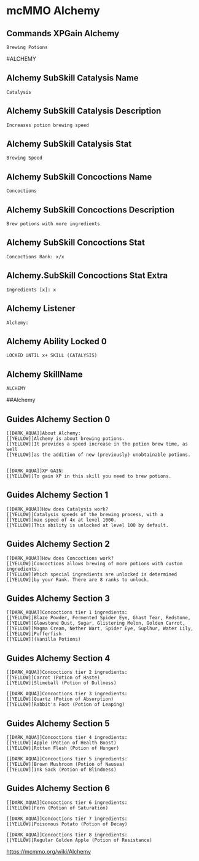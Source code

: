 # mcMMO Alchemy

## Commands XPGain Alchemy

```
Brewing Potions
```



#ALCHEMY
## Alchemy SubSkill Catalysis Name

```
Catalysis
```

## Alchemy SubSkill Catalysis Description

```
Increases potion brewing speed
```

## Alchemy SubSkill Catalysis Stat

```
Brewing Speed
```

## Alchemy SubSkill Concoctions Name

```
Concoctions
```

## Alchemy SubSkill Concoctions Description

```
Brew potions with more ingredients
```

## Alchemy SubSkill Concoctions Stat

```
Concoctions Rank: x/x
```

## Alchemy.SubSkill Concoctions Stat Extra

```
Ingredients [x]: x
```

## Alchemy Listener

```
Alchemy:
```

## Alchemy Ability Locked 0

```
LOCKED UNTIL x+ SKILL (CATALYSIS)
```

## Alchemy SkillName

```
ALCHEMY
```


##Alchemy
## Guides Alchemy Section 0

```
[[DARK_AQUA]]About Alchemy:
[[YELLOW]]Alchemy is about brewing potions.
[[YELLOW]]It provides a speed increase in the potion brew time, as well
[[YELLOW]]as the addition of new (previously) unobtainable potions.


[[DARK_AQUA]]XP GAIN:
[[YELLOW]]To gain XP in this skill you need to brew potions.
```

## Guides Alchemy Section 1

```
[[DARK_AQUA]]How does Catalysis work?
[[YELLOW]]Catalysis speeds of the brewing process, with a
[[YELLOW]]max speed of 4x at level 1000.
[[YELLOW]]This ability is unlocked at level 100 by default.
```

## Guides Alchemy Section 2

```
[[DARK_AQUA]]How does Concoctions work?
[[YELLOW]]Concoctions allows brewing of more potions with custom ingredients.
[[YELLOW]]Which special ingredients are unlocked is determined
[[YELLOW]]by your Rank. There are 8 ranks to unlock.
```

## Guides Alchemy Section 3

```
[[DARK_AQUA]]Concoctions tier 1 ingredients:
[[YELLOW]]Blaze Powder, Fermented Spider Eye, Ghast Tear, Redstone,
[[YELLOW]]Glowstone Dust, Sugar, Glistering Melon, Golden Carrot,
[[YELLOW]]Magma Cream, Nether Wart, Spider Eye, Suplhur, Water Lily,
[[YELLOW]]Pufferfish
[[YELLOW]](Vanilla Potions)
```

## Guides Alchemy Section 4

```
[[DARK_AQUA]]Concoctions tier 2 ingredients:
[[YELLOW]]Carrot (Potion of Haste)
[[YELLOW]]Slimeball (Potion of Dullness)

[[DARK_AQUA]]Concoctions tier 3 ingredients:
[[YELLOW]]Quartz (Potion of Absorption)
[[YELLOW]]Rabbit's Foot (Potion of Leaping)
```

## Guides Alchemy Section 5

```
[[DARK_AQUA]]Concoctions tier 4 ingredients:
[[YELLOW]]Apple (Potion of Health Boost)
[[YELLOW]]Rotten Flesh (Potion of Hunger)

[[DARK_AQUA]]Concoctions tier 5 ingredients:
[[YELLOW]]Brown Mushroom (Potion of Nausea)
[[YELLOW]]Ink Sack (Potion of Blindness)
```

## Guides Alchemy Section 6

```
[[DARK_AQUA]]Concoctions tier 6 ingredients:
[[YELLOW]]Fern (Potion of Saturation)

[[DARK_AQUA]]Concoctions tier 7 ingredients:
[[YELLOW]]Poisonous Potato (Potion of Decay)

[[DARK_AQUA]]Concoctions tier 8 ingredients:
[[YELLOW]]Regular Golden Apple (Potion of Resistance)
```


https://mcmmo.org/wiki/Alchemy
